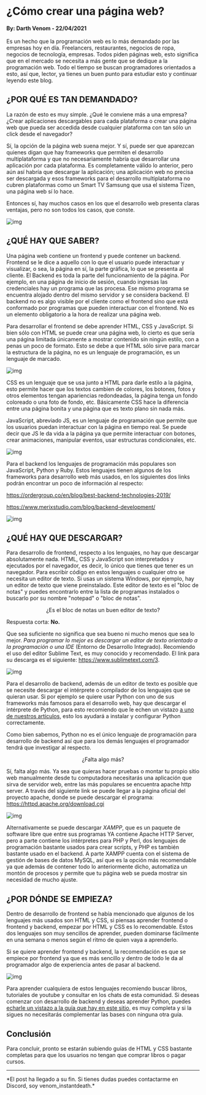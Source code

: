 # ¿Cómo crear una página web?
<b>By: Darth Venom - 22/04/2021</b>
<br>
<br>
Es un hecho que la programación web es lo más demandado por las empresas hoy en día. Freelancers, restaurantes, negocios de ropa, negocios de tecnología, empresas. Todos piden páginas web, esto significa que en el mercado se necesita a más gente que se dedique a la programación web. Todo el tiempo se buscan programadores orientados a esto, así que, lector, ya tienes un buen punto para estudiar esto y continuar leyendo este blog.

## ¿POR QUÉ ES TAN DEMANDADO?

La razón de esto es muy simple. ¿Qué le conviene más a una empresa? ¿Crear aplicaciones descargables para cada plataforma o crear una página web que pueda ser accedida desde cualquier plataforma con tan sólo un click desde el navegador?

Sí, la opción de la página web suena mejor. Y sí, puede ser que aparezcan quienes digan que hay frameworks que permiten el desarrollo multiplataforma y que no necesariamente habría que desarrollar una aplicación por cada plataforma. Es completamente válido lo anterior, pero aún así habría que descargar la aplicación; una aplicación web no precisa ser descargada y esos frameworks para el desarrollo multiplataforma no cubren plataformas como un Smart TV Samsung que usa el sistema Tizen, una página web sí lo hace.

Entonces sí, hay muchos casos en los que el desarrollo web presenta claras ventajas, pero no son todos los casos, que conste.

![img](media/c122.jpg)

## ¿QUÉ HAY QUE SABER?

Una página web contiene un frontend y puede contener un backend. Frontend se le dice a aquello con lo que el usuario puede interactuar y visualizar, o sea, la página en sí, la parte gráfica, lo que se presenta al cliente. El Backend es toda la parte del funcionamiento de la página. Por ejemplo, en una página de inicio de sesión, cuando ingresas las credenciales hay un programa que las procesa. Ese mismo programa se encuentra alojado dentro del mismo servidor y se considera backend. El backend no es algo visible por el cliente como el frontend sino que está conformado por programas que pueden interactuar con el frontend. No es un elemento obligatorio a la hora de realizar una página web.

Para desarrollar el frontend se debe aprender HTML, CSS y JavaScript. Si bien sólo con HTML se puede crear una página web, lo cierto es que sería una página limitada únicamente a mostrar contenido sin ningún estilo, con a penas un poco de formato. Esto se debe a que HTML sólo sirve para marcar la estructura de la página, no es un lenguaje de programación, es un lenguaje de marcado.

![img](media/c123.jpg)

CSS es un lenguaje que se usa junto a HTML para darle estilo a la página, esto permite hacer que los textos cambien de colores, los botones, fotos y otros elementos tengan apariencias redondeadas, la página tenga un fondo coloreado o una foto de fondo, etc. Básicamente CSS hace la diferencia entre una página bonita y una página que es texto plano sin nada más.

JavaScript, abreviado JS, es un lenguaje de programación que permite que los usuarios puedan interactuar con la página en tiempo real. Se puede decir que JS le da vida a la página ya que permite interactuar con botones, crear animaciones, manipular eventos, usar estructuras condicionales, etc.

![img](media/c124.jpg)

Para el backend los lenguajes de programación más populares son JavaScript, Python y Ruby. Estos lenguajes tienen algunos de los frameworks para desarrollo web más usados, en los siguientes dos links podrán encontrar un poco de información al respecto:

<https://ordergroup.co/en/blog/best-backend-technologies-2019/>

<https://www.merixstudio.com/blog/backend-development/>

![img](media/c125.jpg)

## ¿QUÉ HAY QUE DESCARGAR?

Para desarrollo de frontend, respecto a los lenguajes, no hay que descargar absolutamente nada. HTML, CSS y JavaScript son interpretados y ejecutados por el navegador, es decir, lo único que tienes que tener es un navegador. Para escribir código en estos lenguajes o cualquier otro se necesita un editor de texto. Si usas un sistema Windows, por ejemplo, hay un editor de texto que viene preinstalado. Este editor de texto es el "bloc de notas" y puedes encontrarlo entre la lista de programas instalados o buscarlo por su nombre "notepad" o "bloc de notas".

<center>¿Es el bloc de notas un buen editor de texto?</center>

Respuesta corta: **No.**

Que sea suficiente no significa que sea bueno ni mucho menos que sea lo mejor. *Para programar lo mejor es descargar un editor de texto orientado a la programación o una IDE* (Entorno de Desarrollo Integrado). Recomiendo el uso del editor Sublime Text, es muy conocido y recomendado. El link para su descarga es el siguiente: <https://www.sublimetext.com/3>.

![img](media/c126.jpg)

Para el desarrollo de backend, además de un editor de texto es posible que se necesite descargar el intérprete o compilador de los lenguajes que se quieran usar. Si por ejemplo se quiere usar Python con uno de sus frameworks más famosos para el desarrollo web, hay que descargar el intérprete de Python, para esto recomiendo que le echen un vistazo [a uno de nuestros artículos](python1.md), esto los ayudará a instalar y configurar Python correctamente.

Como bien sabemos, Python no es el único lenguaje de programación para desarrollo de backend así que para los demás lenguajes el programador tendrá que investigar al respecto.

<center>¿Falta algo más?</center>

Sí, falta algo más. Ya sea que quieras hacer pruebas o montar tu propio sitio web manualmente desde tu computadora necesitarás una aplicación que sirva de servidor web, entre las más populares se encuentra apache http server. A través del siguiente link se puede llegar a la página oficial del proyecto apache, donde se puede descargar el programa: <https://httpd.apache.org/download.cgi>

![img](media/c127.jpg)

Alternativamente se puede descargar *XAMPP*, que es un paquete de software libre que entre sus programas YA contiene Apache HTTP Server, pero a parte contiene los intérpretes para PHP y Perl, dos lenguajes de programación bastante usados para crear scripts, y PHP es también bastante usado en el backend. A parte XAMPP cuenta con el sistema de gestión de bases de datos MySQL, así que es la opción más recomendable ya que además de contener todo lo anteriormente dicho, automatiza un montón de procesos y permite que tu página web se pueda mostrar sin necesidad de mucho ajuste.

## ¿POR DÓNDE SE EMPIEZA?

Dentro de desarrollo de frontend se había mencionado que algunos de los lenguajes más usados son HTML y CSS, si piensas aprender frontend o frontend y backend, empezar por HTML y CSS es lo recomendable. Estos dos lenguajes son muy sencillos de aprender, pueden dominarse fácilmente en una semana o menos según el ritmo de quien vaya a aprenderlo.

Si se quiere aprender frontend y backend, la recomendación es que se empiece por frontend ya que es más sencillo y dentro de todo le da al programador algo de experiencia antes de pasar al backend.

![img](media/c128.jpg)

Para aprender cualquiera de estos lenguajes recomiendo buscar libros, tutoriales de youtube y consultar en los chats de esta comunidad. Si deseas comenzar con desarrollo de backend y deseas aprender Python, puedes [echarle un vistazo a la guía que hay en este sitio](index.md), es muy completa y si la sigues no necesitarás complementar las bases con ninguna otra guía.

## Conclusión

Para concluir, pronto se estarán subiendo guías de HTML y CSS bastante completas para que los usuarios no tengan que comprar libros o pagar cursos.
<br>
<hr>
*El post ha llegado a su fin. Si tienes dudas puedes contactarme en Discord, soy venom_instantdeath.*
